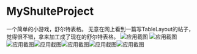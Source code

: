 # MyShulteProject
一个简单的小游戏，舒尔特表格。
无意在网上看到一篇写TableLayout的帖子，觉得很不错，拿来加工成了现在的舒尔特表格。
![应用截图](https://github.com/Mei-Bin/MyShulteProject/blob/master/app/src/main/res/drawable-v24/project_img_1.png)
![应用截图](https://github.com/Mei-Bin/MyShulteProject/blob/master/app/src/main/res/drawable-v24/project_img_2.png)![应用截图](https://github.com/Mei-Bin/MyShulteProject/blob/master/app/src/main/res/drawable-v24/project_img_3.png)![应用截图](https://github.com/Mei-Bin/MyShulteProject/blob/master/app/src/main/res/drawable-v24/project_img_4.png)![应用截图](https://github.com/Mei-Bin/MyShulteProject/blob/master/app/src/main/res/drawable-v24/project_img_5.png)![应用截图](https://github.com/Mei-Bin/MyShulteProject/blob/master/app/src/main/res/drawable-v24/project_img_6.png)![应用截图](https://github.com/Mei-Bin/MyShulteProject/blob/master/app/src/main/res/drawable-v24/project_img_7.png)
